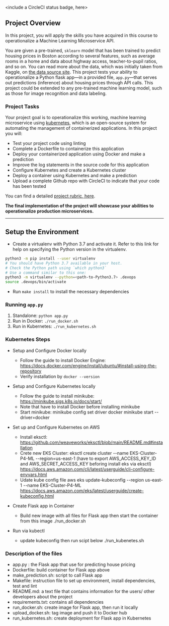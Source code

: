 <include a CircleCI status badge, here>

## Project Overview

In this project, you will apply the skills you have acquired in this course to operationalize a Machine Learning Microservice API. 

You are given a pre-trained, `sklearn` model that has been trained to predict housing prices in Boston according to several features, such as average rooms in a home and data about highway access, teacher-to-pupil ratios, and so on. You can read more about the data, which was initially taken from Kaggle, on [the data source site](https://www.kaggle.com/c/boston-housing). This project tests your ability to operationalize a Python flask app—in a provided file, `app.py`—that serves out predictions (inference) about housing prices through API calls. This project could be extended to any pre-trained machine learning model, such as those for image recognition and data labeling.

### Project Tasks

Your project goal is to operationalize this working, machine learning microservice using [kubernetes](https://kubernetes.io/), which is an open-source system for automating the management of containerized applications. In this project you will:
* Test your project code using linting
* Complete a Dockerfile to containerize this application
* Deploy your containerized application using Docker and make a prediction
* Improve the log statements in the source code for this application
* Configure Kubernetes and create a Kubernetes cluster
* Deploy a container using Kubernetes and make a prediction
* Upload a complete Github repo with CircleCI to indicate that your code has been tested

You can find a detailed [project rubric, here](https://review.udacity.com/#!/rubrics/2576/view).

**The final implementation of the project will showcase your abilities to operationalize production microservices.**

---

## Setup the Environment

* Create a virtualenv with Python 3.7 and activate it. Refer to this link for help on specifying the Python version in the virtualenv. 
```bash
python3 -m pip install --user virtualenv
# You should have Python 3.7 available in your host. 
# Check the Python path using `which python3`
# Use a command similar to this one:
python3 -m virtualenv --python=<path-to-Python3.7> .devops
source .devops/bin/activate
```
* Run `make install` to install the necessary dependencies

### Running `app.py`

1. Standalone:  `python app.py`
2. Run in Docker:  `./run_docker.sh`
3. Run in Kubernetes:  `./run_kubernetes.sh`

### Kubernetes Steps

* Setup and Configure Docker locally
    * Follow the guide to install Docker Engine: https://docs.docker.com/engine/install/ubuntu/#install-using-the-repository
    * Verify installation by `docker --version` 
* Setup and Configure Kubernetes locally
    * Follow the guide to install minikube: https://minikube.sigs.k8s.io/docs/start/
    * Note that have to install Docker before installing minikube
    * Start minikube:
        minikube config set driver docker
        minikube start --driver=docker
* Set up and Configure Kubernetes on AWS
    * Install eksctl: https://github.com/weaveworks/eksctl/blob/main/README.md#installation
    * Crete new EKS Cluster: 
        eksctl create cluster --name EKS-Cluster-P4-ML --region=us-east-1
        (have to export AWS_ACCESS_KEY_ID and AWS_SECRET_ACCESS_KEY beforing install eks via eksctl)
        https://docs.aws.amazon.com/cli/latest/userguide/cli-configure-envvars.html
    * Udate kube config file
        aws eks update-kubeconfig --region us-east-1  --name EKS-Cluster-P4-ML
        https://docs.aws.amazon.com/eks/latest/userguide/create-kubeconfig.html
* Create Flask app in Container
    * Build new image with all files for Flask app then start the container from this image
        ./run_docker.sh
    
* Run via kubectl
    * update kubeconfig then run scipt below
        ./run_kubenetes.sh

### Description of the files
* app.py : the Flask app that use for predicting house pricing
* Dockerfile: build container for Flask app above
* make_prediction.sh: script to call Flask app
* Makefile: instruction file to set up environment, install dependencies, test and lint
* README.md: a text file that contains information for the users/ other developers about the project
* requirements.txt: contains all dependencies
* run_docker.sh: create image for Flask app, then run it locally
* upload_docker.sh: tag image and push it to Docker hub
* run_kubernetes.sh: create deployment for Flask app in Kubernetes
